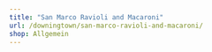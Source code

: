 ```yaml
---
title: "San Marco Ravioli and Macaroni"
url: /downingtown/san-marco-ravioli-and-macaroni/
shop: Allgemein
---
```


